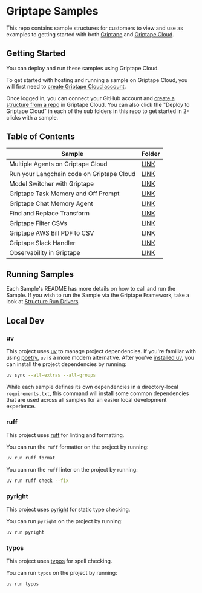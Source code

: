 # Griptape Samples

This repo contains sample structures for customers to view and use as examples to getting started with both [Griptape](https://github.com/griptape-ai/griptape) and [Griptape Cloud](https://cloud.griptape.ai/).

## Getting Started

You can deploy and run these samples using Griptape Cloud.

To get started with hosting and running a sample on Griptape Cloud, you will first need to [create Griptape Cloud account](https://auth.cloud.griptape.ai/u/login).

Once logged in, you can connect your GitHub account and [create a structure from a repo](https://cloud.griptape.ai/structures) in Griptape Cloud. You can also click the "Deploy to Griptape Cloud" in each of the sub folders in this repo to get started in 2-clicks with a sample.

## Table of Contents

| Sample | Folder |
| -------- | ------- |
| Multiple Agents on Griptape Cloud | [LINK](https://github.com/griptape-ai/griptape-sample-structures/tree/main/griptape_multi_agent_workflows) |
| Run your Langchain code on Griptape Cloud | [LINK](https://github.com/griptape-ai/griptape-sample-structures/tree/main/langchain_calculator) |
| Model Switcher with Griptape | [LINK](https://github.com/griptape-ai/griptape-sample-structures/tree/main/griptape_model_switcher) |
| Griptape Task Memory and Off Prompt | [LINK](https://github.com/griptape-ai/griptape-sample-structures/tree/main/griptape_off_prompt) |
| Griptape Chat Memory Agent | [LINK](https://github.com/griptape-ai/griptape-sample-structures/tree/main/griptape_chat_memory_agent) |
| Find and Replace Transform | [LINK](https://github.com/griptape-ai/griptape-sample-structures/tree/main/griptape_find_replace_transform) |
| Griptape Filter CSVs | [LINK](https://github.com/griptape-ai/griptape-sample-structures/tree/main/griptape_csv_filter) |
| Griptape AWS Bill PDF to CSV | [LINK](https://github.com/griptape-ai/griptape-sample-structures/tree/main/griptape_aws_bill_pdf_to_csv) |
| Griptape Slack Handler | [LINK](https://github.com/griptape-ai/griptape-sample-structures/tree/main/griptape_slack_handler) |
| Observability in Griptape | [LINK](https://github.com/griptape-ai/griptape-sample-structures/tree/main/griptape_observability) |


## Running Samples

Each Sample's README has more details on how to call and run the Sample. If you wish to run the Sample via the Griptape Framework, take a look at [Structure Run Drivers](https://docs.griptape.ai/stable/griptape-framework/drivers/structure-run-drivers/).

## Local Dev

### uv

This project uses [uv](https://docs.astral.sh/uv/) to manage project dependencies.
If you're familiar with using [poetry](https://python-poetry.org/), `uv` is a more modern alternative.
After you've [installed uv](https://docs.astral.sh/uv/getting-started/installation/), you can install the project dependencies by running:

```bash
uv sync --all-extras --all-groups
```

While each sample defines its own dependencies in a directory-local `requirements.txt`, this command will install some common dependencies that are used across all samples for an easier local development experience.

### ruff

This project uses [ruff](https://docs.astral.sh/ruff/) for linting and formatting.

You can run the `ruff` formatter on the project by running:

```bash
uv run ruff format
```

You can run the `ruff` linter on the project by running:

```bash
uv run ruff check --fix
```

### pyright

This project uses [pyright](https://github.com/microsoft/pyright) for static type checking.

You can run `pyright` on the project by running:

```bash
uv run pyright
```


### typos

This project uses [typos](https://github.com/crate-ci/typos) for spell checking.

You can run `typos` on the project by running:

```bash
uv run typos
```
